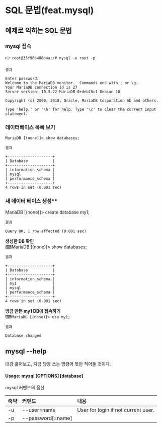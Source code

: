 # SQL 문법(feat.mysql)

## 예제로 익히는 SQL 문법

### mysql 접속
👉 `root@35f90b488b4a:/# mysql -u root -p`
~~~
결과

Enter password:
Welcome to the MariaDB monitor.  Commands end with ; or \g.
Your MariaDB connection id is 27
Server version: 10.3.22-MariaDB-0+deb10u1 Debian 10

Copyright (c) 2000, 2018, Oracle, MariaDB Corporation Ab and others.

Type 'help;' or '\h' for help. Type '\c' to clear the current input statement.

~~~

### 데이터베이스 목록 보기
`MariaDB [(none)]> show databases;`

~~~
결과

+--------------------+
| Database           |
+--------------------+
| information_schema |
| mysql              |
| performance_schema |
+--------------------+
4 rows in set (0.001 sec)
~~~

### 새 데이터 베이스 생성**
MariaDB [(none)]> create database my1;

~~~
결과

Query OK, 1 row affected (0.001 sec)
~~~

**생성한 DB 확인** <br>
⌨MariaDB [(none)]> show databases;
~~~
결과

+--------------------+
| Database           |
+--------------------+
| information_schema |
| my1                |
| mysql              |
| performance_schema |
+--------------------+
4 rows in set (0.001 sec)
~~~

**방금 만든 my1 DB에 접속하기** <br>
⌨`MariaDB [(none)]> use my1;`
~~~
결과

Database changed
~~~













## mysql --help
대강 훑어보고, 지금 당장 쓰는 명령어 뜻만 적어둘 것이다.

#### Usage: mysql [OPTIONS] [database]

mysql 커맨드의 옵션

|축약|커맨드|내용|
|:---|:---|:---|
| -u | --user=name  |   User for login if not current user.|
| -p | --password[=name] | |
